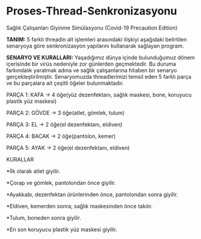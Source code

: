 # Proses-Thread-Senkronizasyonu
Sağlık Çalışanları Giyinme Simülasyonu (Covid-19 Precaution Edition)

**TANIM:** 5 farklı threadin alt işlemleri arasındaki ilişkiyi aşağıdaki belirtilen senaryoya göre senkronizasyon yapılarını kullanarak sağlayan program.

**SENARYO VE KURALLARI:** Yaşadığımız dünya içinde bulunduğumuz dönem içerisinde bir virüs nedeniyle zor günlerden geçmektedir. Bu duruma farkındalık yaratmak adına ve sağlık çalışanlarına hitaben bir senaryo gerçekleştirilmiştir. Senaryomuzda threadlerimizi temsil eden 5 farklı parça ve bu parçalara ait çeşitli öğeler bulunmaktadır.


PARÇA 1: KAFA -> 4 öğe(yüz dezenfektanı, sağlık maskesi, bone, koruyucu plastik yüz maskesi)

PARÇA 2: GÖVDE -> 3 öğe(atlet, gömlek, tulum)

PARÇA 3: EL -> 2 öğe(el dezenfektanı, eldiven)

PARÇA 4: BACAK -> 2 öğe(pantolon, kemer)

PARÇA 5: AYAK -> 2 öğe(el dezenfektanı, eldiven)

KURALLAR

*İlk olarak atlet giyilir.


*Çorap ve gömlek, pantolondan önce giyilir.


*Ayakkabı, dezenfektan ürünlerinden önce, pantolondan sonra giyilir.


*Eldiven, kemerden sonra; sağlık maskesinden önce takılır.


*Tulum, boneden sonra giyilir.


*En son koruyucu plastik yüz maskesi giyilir.

